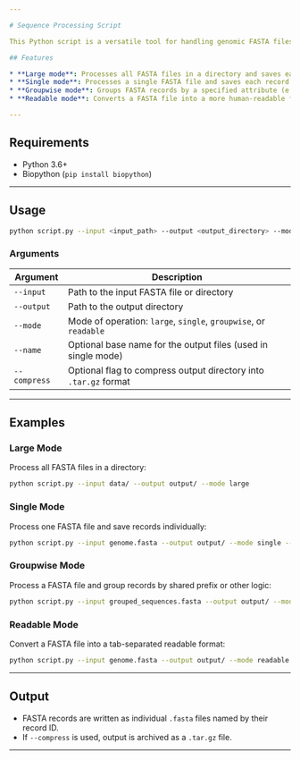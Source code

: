 ```yaml
---

# Sequence Processing Script

This Python script is a versatile tool for handling genomic FASTA files. It supports several modes for processing individual sequences, large collections, or groups of sequences in a readable format. The output is typically stored in a specified directory, optionally compressed into a `.tar.gz` archive.

## Features

* **Large mode**: Processes all FASTA files in a directory and saves each sequence as a separate file.
* **Single mode**: Processes a single FASTA file and saves each record as a separate file.
* **Groupwise mode**: Groups FASTA records by a specified attribute (e.g., prefix) and writes them accordingly.
* **Readable mode**: Converts a FASTA file into a more human-readable format (e.g., TSV with ID and sequence).

---
```


## Requirements

* Python 3.6+
* Biopython (`pip install biopython`)

---

## Usage

```bash
python script.py --input <input_path> --output <output_directory> --mode <mode> [--name <name>] [--compress]
```

### Arguments

| Argument     | Description                                                      |
| ------------ | ---------------------------------------------------------------- |
| `--input`    | Path to the input FASTA file or directory                        |
| `--output`   | Path to the output directory                                     |
| `--mode`     | Mode of operation: `large`, `single`, `groupwise`, or `readable` |
| `--name`     | Optional base name for the output files (used in single mode)    |
| `--compress` | Optional flag to compress output directory into `.tar.gz` format |

---

## Examples

### Large Mode

Process all FASTA files in a directory:

```bash
python script.py --input data/ --output output/ --mode large
```

### Single Mode

Process one FASTA file and save records individually:

```bash
python script.py --input genome.fasta --output output/ --mode single --name genome_seq
```

### Groupwise Mode

Process a FASTA file and group records by shared prefix or other logic:

```bash
python script.py --input grouped_sequences.fasta --output output/ --mode groupwise
```

### Readable Mode

Convert a FASTA file into a tab-separated readable format:

```bash
python script.py --input genome.fasta --output output/ --mode readable
```

---

## Output

* FASTA records are written as individual `.fasta` files named by their record ID.
* If `--compress` is used, output is archived as a `.tar.gz` file.

---
